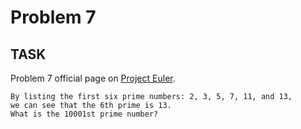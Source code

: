 Problem 7
===

## TASK ##

Problem 7 official page on [Project Euler](http://www.projecteuler.net/problem=7).

	By listing the first six prime numbers: 2, 3, 5, 7, 11, and 13,
	we can see that the 6th prime is 13.
	What is the 10001st prime number?